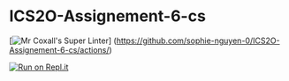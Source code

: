 # ICS2O-Assignement-6-cs

[![Mr Coxall's Super Linter](https://github.com/sophie-nguyen-0/ICS2O-Assignement-6-cs/workflows/Mr%20Coxall's%20Super%20Linter/badge.svg)]
(https://github.com/sophie-nguyen-0/ICS2O-Assignement-6-cs/actions/)

[![Run on Repl.it](https://repl.it/badge/github/sophie-nguyen-0/ICS2O-Assignement-6-cs)](https://repl.it/github/sophie-nguyen-0/ICS2O-Assignement-6-cs)

